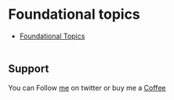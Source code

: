 # Foundational topics

- [Foundational Topics](https://ethereum.org/en/developers/docs/intro-to-ethereum/)
</br>&nbsp;

## Support
You can Follow [me](https://twitter.com/MeAsHacker_HNA) on twitter or buy me a [Coffee](https://buymeacoffee.com/NafisiAslH)
